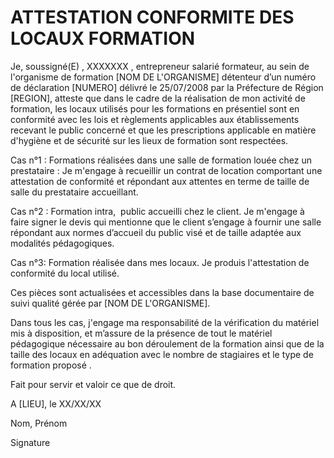 
<!--

---
title: Attestation de conformité des locaux de formation
description: modèle d'éléments à indiquer pour prouver la qualité de formateur.
image_url: 
licence: CC-BY-SA
---

-->

# ATTESTATION CONFORMITE DES LOCAUX FORMATION


Je, soussigné(E) ,  XXXXXXX 	, entrepreneur salarié formateur, au sein de l'organisme de formation [NOM DE L'ORGANISME] détenteur d’un numéro de déclaration [NUMERO] délivré le 25/07/2008 par la Préfecture de Région [REGION], atteste que dans le cadre de la réalisation de mon activité de formation, les locaux utilisés pour les formations en présentiel sont en conformité avec les lois et règlements applicables aux établissements recevant le public concerné et que les prescriptions applicable en matière d'hygiène et de sécurité sur les lieux de formation sont respectées.

Cas n°1 : Formations réalisées dans une salle de formation louée chez un prestataire : 
Je m'engage à recueillir un contrat de location comportant une attestation de conformité et répondant aux attentes en terme de taille de salle du prestataire accueillant.

Cas n°2 : Formation intra,  public accueilli chez le client. 
Je m'engage à faire signer le devis qui mentionne que le client s’engage à fournir une salle répondant aux normes d’accueil du public visé et de taille adaptée aux modalités pédagogiques. 

Cas n°3: Formation réalisée dans mes locaux.
Je produis l'attestation de conformité du local utilisé.

Ces  pièces sont actualisées et accessibles dans la base documentaire de suivi qualité gérée par [NOM DE L'ORGANISME].

Dans tous les cas, j'engage ma responsabilité de la vérification du matériel mis à disposition, et m’assure de la présence de tout le matériel pédagogique nécessaire au bon déroulement de la formation ainsi que de la taille des locaux en adéquation avec le nombre de stagiaires et le type de formation proposé
.

Fait pour servir et valoir ce que de droit.


A [LIEU], le XX/XX/XX


Nom, Prénom



Signature

